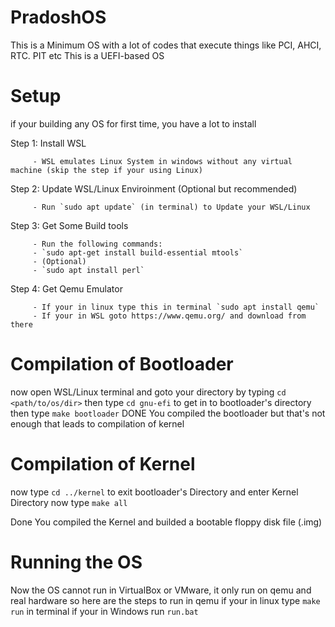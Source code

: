 # PradoshOS
 This is a Minimum OS with a lot of codes that execute things like PCI, AHCI, RTC. PIT etc This is a UEFI-based OS
# Setup

 if your building any OS for first time, you have a lot to install
 
 Step 1: Install WSL
 
         - WSL emulates Linux System in windows without any virtual machine (skip the step if your using Linux)
 
 Step 2: Update WSL/Linux Enviroinment (Optional but recommended)
 
         - Run `sudo apt update` (in terminal) to Update your WSL/Linux

 Step 3: Get Some Build tools
 
         - Run the following commands:
         - `sudo apt-get install build-essential mtools`
         - (Optional)
         - `sudo apt install perl`

 Step 4: Get Qemu Emulator
 
         - If your in linux type this in terminal `sudo apt install qemu`
         - If your in WSL goto https://www.qemu.org/ and download from there
# Compilation of Bootloader

 now open WSL/Linux terminal and goto your directory by typing `cd <path/to/os/dir>`
 then type `cd gnu-efi` to get in to bootloader's directory
 then type `make bootloader`
 DONE You compiled the bootloader but that's not enough that leads to compilation of kernel
 
# Compilation of Kernel

 now type `cd ../kernel` to exit bootloader's Directory and enter Kernel Directory
 now type `make all`
 
 Done You compiled the Kernel and builded a bootable floppy disk file (.img)
# Running the OS

 Now the OS cannot run in VirtualBox or VMware, it only run on qemu and real hardware
 so here are the steps to run in qemu
 if your in linux type `make run` in terminal
 if your in Windows run `run.bat`
 
